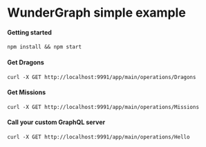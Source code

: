 # WunderGraph simple example

#### Getting started
```shell
npm install && npm start
```

#### Get Dragons
```shell
curl -X GET http://localhost:9991/app/main/operations/Dragons
```

#### Get Missions
```shell
curl -X GET http://localhost:9991/app/main/operations/Missions
```

#### Call your custom GraphQL server
```shell
curl -X GET http://localhost:9991/app/main/operations/Hello
```
